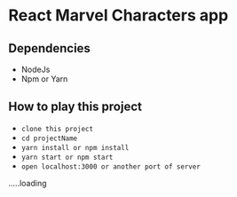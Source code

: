 <h1>React Marvel Characters app</h1>

## Dependencies
- NodeJs
- Npm or Yarn

## How to play this project
- ```clone this project```
- ```cd projectName```
- ```yarn install or npm install```
- ```yarn start or npm start```
- ```open localhost:3000 or another port of server```

.....loading
